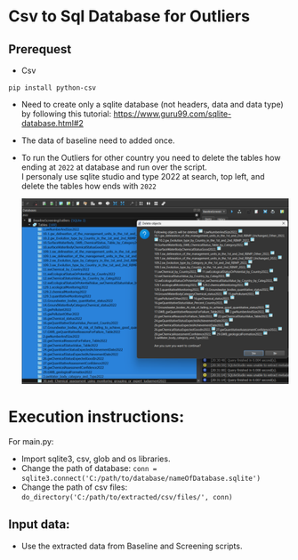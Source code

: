 Csv to Sql Database for Outliers
=
Prerequest
-
- Csv
```
pip install python-csv
```
- Need to create only a sqlite database (not headers, data and data type) by following this tutorial:
  https://www.guru99.com/sqlite-database.html#2
- The data of baseline need to added once.
- To run the Outliers for other country you need to delete the tables how ending at `2022` at database and run over the script.<br>
  I personaly use sqlite studio and type 2022 at search, top left, and delete the tables how ends with `2022`<br>
  
  ![Screenshot](githubDeleteTables.png)
  
Execution instructions:
=

For main.py:<br>
- Import sqlite3, csv, glob and os libraries.
- Change the path of database: `conn = sqlite3.connect('C:/path/to/database/nameOfDatabase.sqlite')`<br>
- Change the path of csv files: `do_directory('C:/path/to/extracted/csv/files/', conn)`

Input data:
-
- Use the extracted data from Baseline and Screening scripts.
